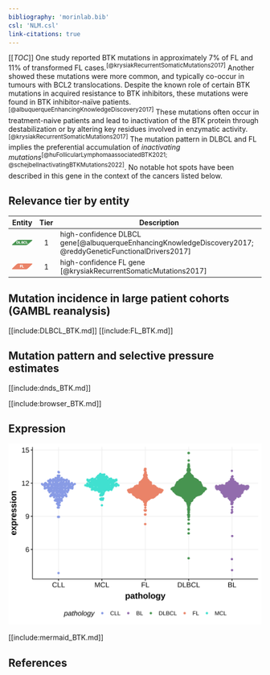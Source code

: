 ```yaml
---
bibliography: 'morinlab.bib'
csl: 'NLM.csl'
link-citations: true
---
```

[[_TOC_]]
One study reported BTK mutations in approximately 7% of FL and 11% of transformed FL cases.<sup>[@krysiakRecurrentSomaticMutations2017]</sup> Another showed these mutations were more common, and typically co-occur in tumours with BCL2 translocations. Despite the known role of certain BTK mutations in acquired resistance to BTK inhibitors, these mutations were found in BTK inhibitor-naïve patients.<sup>[@albuquerqueEnhancingKnowledgeDiscovery2017]</sup> These mutations often occur in treatment-naive patients and lead to inactivation of the BTK protein through destabilization or by altering key residues involved in enzymatic activity.<sup>[@krysiakRecurrentSomaticMutations2017]</sup> The mutation pattern in DLBCL and FL implies the preferential accumulation of *inactivating mutations*<sup>[@huFollicularLymphomaassociatedBTK2021; @schejbelInactivatingBTKMutations2022]</sup>. No notable hot spots have been described in this gene in the context of the cancers listed below. 


## Relevance tier by entity

|Entity|Tier|Description               |
|:------:|:----:|--------------------------|
|![DLBCL](images/icons/DLBCL_tier1.png) |1   |high-confidence DLBCL gene[@albuquerqueEnhancingKnowledgeDiscovery2017; @reddyGeneticFunctionalDrivers2017]|
|![FL](images/icons/FL_tier1.png)    |1   |high-confidence FL gene   [@krysiakRecurrentSomaticMutations2017]|

## Mutation incidence in large patient cohorts (GAMBL reanalysis)

[[include:DLBCL_BTK.md]]
[[include:FL_BTK.md]]

## Mutation pattern and selective pressure estimates

[[include:dnds_BTK.md]]

[[include:browser_BTK.md]]

## Expression
![](images/gene_expression/BTK_by_pathology.svg)
<!-- ORIGIN: albuquerqueEnhancingKnowledgeDiscovery2017a -->
<!-- FL: krysiakRecurrentSomaticMutations2017b -->
<!-- DLBCL: albuquerqueEnhancingKnowledgeDiscovery2017a -->

[[include:mermaid_BTK.md]]

## References

